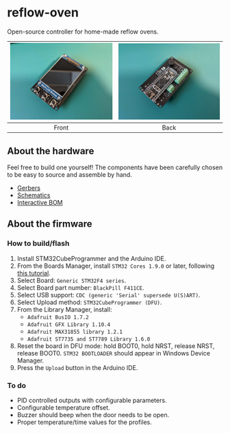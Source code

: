 # reflow-oven

Open-source controller for home-made reflow ovens.

![](Images/Front.jpg) | ![](Images/Back.jpg)
:---: | :---:
Front | Back

## About the hardware

Feel free to build one yourself! The components have been carefully chosen to be easy to source and assemble by hand.

* [Gerbers](https://github.com/AlfonsoJLuna/reflow-oven/tree/master/Hardware/v0.1/Gerbers)
* [Schematics](https://raw.githubusercontent.com/AlfonsoJLuna/reflow-oven/master/Hardware/v0.1/reflow-oven.pdf)
* [Interactive BOM](http://htmlpreview.github.io/?https://raw.githubusercontent.com/AlfonsoJLuna/reflow-oven/master/Hardware/v0.1/ibom.html)

## About the firmware

### How to build/flash

1. Install STM32CubeProgrammer and the Arduino IDE.
2. From the Boards Manager, install `STM32 Cores 1.9.0` or later, following [this tutorial](https://github.com/stm32duino/wiki/wiki/Getting-Started).
3. Select Board: `Generic STM32F4 series`.
4. Select Board part number: `BlackPill F411CE`.
5. Select USB support: `CDC (generic 'Serial' supersede U(S)ART)`.
6. Select Upload method: `STM32CubeProgrammer (DFU)`.
7. From the Library Manager, install:
    * `Adafruit BusIO 1.7.2`
    * `Adafruit GFX Library 1.10.4`
    * `Adafruit MAX31855 library 1.2.1`
    * `Adafruit ST7735 and ST7789 Library 1.6.0`
8. Reset the board in DFU mode: hold BOOT0, hold NRST, release NRST, release BOOT0. `STM32 BOOTLOADER` should appear in Windows Device Manager.
9. Press the `Upload` button in the Arduino IDE.

### To do

* PID controlled outputs with configurable parameters.
* Configurable temperature offset.
* Buzzer should beep when the door needs to be open.
* Proper temperature/time values for the profiles.
